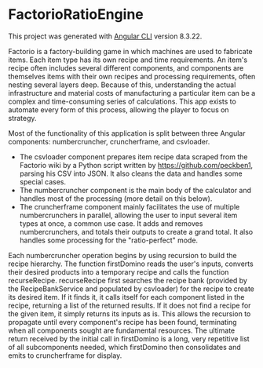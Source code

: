 # FactorioRatioEngine

This project was generated with [Angular CLI](https://github.com/angular/angular-cli) version 8.3.22.

Factorio is a factory-building game in which machines are used to fabricate items. Each item type has its own recipe and time requirements. An item's recipe often includes several different components, and components are themselves items with their own recipes and processing requirements, often nesting several layers deep. Because of this, understanding the actual infrastructure and material costs of manufacturing a particular item can be a complex and time-consuming series of calculations. This app exists to automate every form of this process, allowing the player to focus on strategy.

Most of the functionality of this application is split between three Angular components: numbercruncher, cruncherframe, and csvloader. 
- The csvloader component prepares item recipe data scraped from the Factorio wiki by a Python script written by https://github.com/peckben1, parsing his CSV into JSON. It also cleans the data and handles some special cases. 
- The numbercruncher component is the main body of the calculator and handles most of the processing (more detail on this below). 
- The cruncherframe component mainly facilitates the use of multiple numbercrunchers in parallel, allowing the user to input several item types at once, a common use case. It adds and removes numbercrunchers, and totals their outputs to create a grand total. It also handles some processing for the "ratio-perfect" mode. 

Each numbercruncher operation begins by using recursion to build the recipe hierarchy. The function firstDomino reads the user's inputs, converts their desired products into a temporary recipe and calls the function recurseRecipe. recurseRecipe first searches the recipe bank (provided by the RecipeBankService and populated by csvloader) for the recipe to create its desired item. If it finds it, it calls itself for each component listed in the recipe, returning a list of the returned results. If it does not find a recipe for the given item, it simply returns its inputs as is. This allows the recursion to propagate until every component's recipe has been found, terminating when all components sought are fundamental resources. The ultimate return received by the initial call in firstDomino is a long, very repetitive list of all subcomponents needed, which firstDomino then consolidates and emits to cruncherframe for display. 
